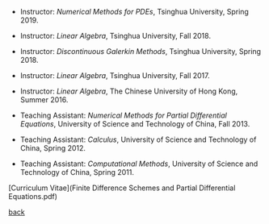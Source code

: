 - Instructor: _Numerical Methods for PDEs_, Tsinghua University, Spring 2019.

- Instructor: _Linear Algebra_, Tsinghua University, Fall 2018.

- Instructor: _Discontinuous Galerkin Methods_, Tsinghua University, Spring 2018.

- Instructor: _Linear Algebra_, Tsinghua University, Fall 2017.

- Instructor: _Linear Algebra_, The Chinese University of Hong Kong, Summer 2016.

- Teaching Assistant: _Numerical Methods for Partial Differential Equations_, University of Science and Technology of China, Fall 2013.

- Teaching Assistant: _Calculus_, University of Science and Technology of China, Spring 2012.

- Teaching Assistant: _Computational Methods_, University of Science and Technology of China, Spring 2011.


[Curriculum Vitae](Finite Difference Schemes and Partial Differential Equations.pdf)

[back](README.md)








